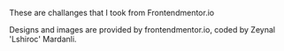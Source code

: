 These are challanges that I took from Frontendmentor.io

Designs and images are provided by frontendmentor.io, coded by Zeynal 'Lshiroc' Mardanli.
